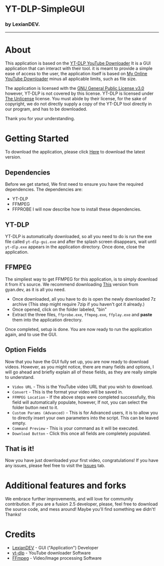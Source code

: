 # YT-DLP-SimpleGUI
### by LexianDEV.
---

# About
This application is based on the <a href='https://github.com/yt-dlp/yt-dlp'>YT-DLP YouTube Downloader</a> It is a GUI application that can interact with their tool. it is meant to provide a simple ease of access to the user, the application itself is based on <a href='https://experiments.timewisely.net/experiments/YouTube-Downloader/'>My Online YouTube Downloader</a> minus all applicable limits, such as file size.

The application is licensed with the <a href='https://choosealicense.com/licenses/gpl-3.0/'>GNU General Public License v3.0</a> however, YT-DLP is not covered by this license. YT-DLP is licensed under <a href='https://choosealicense.com/licenses/unlicense/'>The Unlicense</a> license. You must abide by their license, for the sake of copyright, we do not directly supply a copy of the YT-DLP tool directly in our program, and has to be downloaded.

Thank you for your understanding.

# Getting Started
To download the application, please click <a href='https://github.com/Lexian-droid/YT-DLP-SimpleGUI/releases/latest/download/yt-dlp-gui.exe'>Here</a> to download the latest version.

## Dependencies
Before we get started, We first need to ensure you have the required dependencies. The dependencies are:
- YT-DLP
- FFMPEG
- FFPROBE
I will now describe how to install these dependencies.

## YT-DLP
YT-DLP is automatically downloaded, so all you need to do is run the exe file called ``yt-dlp-gui.exe`` and after the splash screen disappears, wait until ``yt-dlp.exe`` appears in the application directory. Once done, close the application.
## FFMPEG
The simpliest way to get FFMPEG for this application, is to simply download it from it's source. We recommend downloading <a href='https://www.gyan.dev/ffmpeg/builds/ffmpeg-git-essentials.7z'>This</a> version from gyan.dev, as it is all you need.

- Once downloaded, all you have to do is open the newly downloaded 7z archive (This step might require 7zip if you haven't got it already.)
- Once opened, click on the folder labeled, "bin"
- Extract the three files, ``ffprobe.exe``, ``ffmpeg.exe``, ``ffplay.exe`` and **paste** them into the application directory.

Once completed, setup is done. You are now ready to run the application again, and to use the GUI.

## Option Fields
Now that you have the GUI fully set up, you are now ready to download videos. However, as you might notice, there are many fields and options, I will go ahead and briefly explain all of these fields, as they are really simple to understand.

- ``Video URL`` - This is the YouTube video URL that you wish to download.
- ``Convert`` - This is the format your video will be saved in.
- ``FFMPEG Location`` - If the above steps were completed successfully, this field will automatically populate, however, If not, you can select the folder button next to it.
- ``Custom Params (Advanced)`` - This is for Advanced users, it is to allow you to directly insert your own parameters into the script. This can be leaved empty.
- ``Command Preview`` - This is your command as it will be executed.
- ``Download Button`` - Click this once all fields are completely populated.

## That is it!
Now you have just downloaded your first video, congratulations! If you have any issues, please feel free to visit the <a href='https://github.com/Lexian-droid/YT-DLP-SimpleGUI/issues'>Issues</a> tab.

# Additional features and forks
We embrace further improvements, and will love for community contribution. If you are a fusion 2.5 developer, please, feel free to download the source code, and mess around! Maybe you'll find something we didn't! Thanks!

# Credits
- <a href='https://lexian.dev'>LexianDEV</a> - GUI ("Application") Developer
- <a href='https://github.com/yt-dlp/yt-dlp'>yt-dlp</a> - YouTube downloader Software
- <a href='https://ffmpeg.org/'>FFmpeg</a> - Video/Image processing Software
